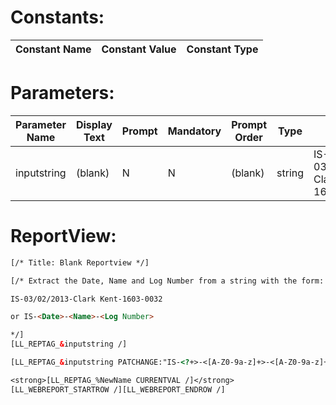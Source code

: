 # Constants:
Constant Name | Constant Value | Constant Type
--- | --- | ---
# Parameters:
Parameter Name | Display Text | Prompt | Mandatory | Prompt Order | Type | Default Value | Description
--- | --- | --- | --- | --- | --- | --- | --- 
inputstring | (blank) | N | N | (blank) | string | IS-03/02/2013-Clark Kent-1603-0032 | (blank)
# ReportView:
```html
[/* Title: Blank Reportview */]

[/* Extract the Date, Name and Log Number from a string with the form: 

IS-03/02/2013-Clark Kent-1603-0032

or IS-<Date>-<Name>-<Log Number>

*/]
[LL_REPTAG_&inputstring /]

[LL_REPTAG_&inputstring PATCHANGE:"IS-<?+>-<[A-Z0-9a-z]+>-<[A-Z0-9a-z]+>":"Date: #1; Name: #2; Log Number: #3" SETVAR:NewName CURRENTVAL HIDE /]<BR>

<strong>[LL_REPTAG_%NewName CURRENTVAL /]</strong>
[LL_WEBREPORT_STARTROW /][LL_WEBREPORT_ENDROW /]
```
